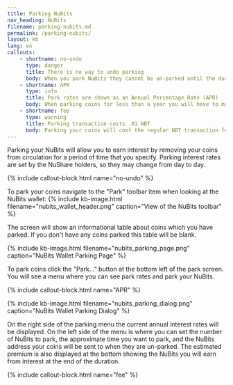 ```yaml
---
title: Parking NuBits
nav_heading: NuBits
filename: parking-nubits.md
permalink: /parking-nubits/
layout: kb
lang: en
callouts:
    - shortname: no-undo
      type: danger
      title: There is no way to undo parking
      body: When you park NuBits they cannot be un-parked until the duration that you specified has ended.
    - shortname: APR
      type: info
      title: Park rates are shown as an Annual Percentage Rate (APR)
      body: When parking coins for less than a year you will have to manually covert the shown APR into a monthly or daily equivalent. An [annual to monthly converter](http://www.stoozing.com/calculator/apr-rate-converter.php) or the daily converter [explained here](http://discuss.nubits.com/t/welcome-newcomer-ask-questions-here/240/33) can assist in understanding the displayed premium.
    - shortname: fee
      type: warning
      title: Parking transaction costs .01 NBT
      body: Parking your coins will cost the regular NBT transaction fee of .01 NBT. Make sure your premium is larger than .01 NBT or you will be losing NBT.
---
```

Parking your NuBits will allow you to earn interest by removing your coins from circulation for a period of time that you specify. Parking interest rates are set by the NuShare holders, so they may change from day to day.

{% include callout-block.html name="no-undo" %}

To park your coins navigate to the "Park" toolbar item when looking at the NuBits wallet:
{% include kb-image.html filename="nubits_wallet_header.png" caption="View of the NuBits toolbar" %}

The screen will show an informational table about coins which you have parked. If you don't have any coins parked this table will be blank.

{% include kb-image.html filename="nubits_parking_page.png" caption="NuBits Wallet Parking Page" %}

To park coins click the "Park..." button at the bottom left of the park screen. You will see a menu where you can see park rates and park your NuBits.

{% include callout-block.html name="APR" %}

{% include kb-image.html filename="nubits_parking_dialog.png" caption="NuBits Wallet Parking Dialog" %}

On the right side of the parking menu the current annual interest rates will be displayed. On the left side of the menu is where you can set the number of NuBits to park, the approximate time you want to park, and the NuBits address your coins will be sent to when they are un-parked. The estimated premium is also displayed at the bottom showing the NuBits you will earn from interest at the end of the duration.

{% include callout-block.html name="fee" %}
